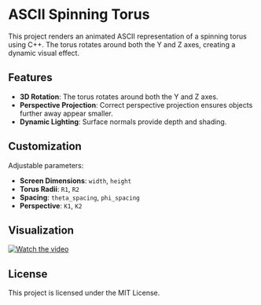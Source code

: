 # ASCII Spinning Torus

This project renders an animated ASCII representation of a spinning torus using C++. The torus rotates around both the Y and Z axes, creating a dynamic visual effect.

## Features

- **3D Rotation**: The torus rotates around both the Y and Z axes.
- **Perspective Projection**: Correct perspective projection ensures objects further away appear smaller.
- **Dynamic Lighting**: Surface normals provide depth and shading.

## Customization

Adjustable parameters:
- **Screen Dimensions**: `width`, `height`
- **Torus Radii**: `R1`, `R2`
- **Spacing**: `theta_spacing`, `phi_spacing`
- **Perspective**: `K1`, `K2`


## Visualization
[![Watch the video](https://img.youtube.com/vi/qIkoUbvpyqM/maxresdefault.jpg)](https://youtu.be/qIkoUbvpyqM)


## License

This project is licensed under the MIT License.
